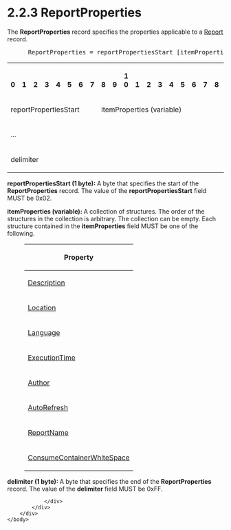 <html dir="LTR" xmlns:mshelp="http://msdn.microsoft.com/mshelp" xmlns:ddue="http://ddue.schemas.microsoft.com/authoring/2003/5" xmlns:xlink="http://www.w3.org/1999/xlink" xmlns:tool="http://www.microsoft.com/tooltip">
    <head>
        <meta http-equiv="Content-Type" content="text/html; CHARSET=utf-8"></meta>
        <meta name="save" content="history"></meta>
        <title>2.2.3 ReportProperties</title>
        <xml>
            <mshelp:toctitle title="2.2.3 ReportProperties"></mshelp:toctitle>
            <mshelp:rltitle title="[MS-RPL]: ReportProperties"></mshelp:rltitle>
            <mshelp:keyword index="A" term="a9b28610-5438-470d-84bb-0608d07ddc46"></mshelp:keyword>
            <mshelp:attr name="DCSext.ContentType" value="open specification"></mshelp:attr>
            <mshelp:attr name="AssetID" value="a9b28610-5438-470d-84bb-0608d07ddc46"></mshelp:attr>
            <mshelp:attr name="TopicType" value="kbRef"></mshelp:attr>
            <mshelp:attr name="DCSext.Title" value="[MS-RPL]: ReportProperties" />
        </xml>
    </head>
    <body>
        <div id="header">
            <h1 class="heading">2.2.3 ReportProperties</h1>
        </div>
        <div id="mainSection">
            <div id="mainBody">
                <div id="allHistory" class="saveHistory"></div>
                <div id="sectionSection0" class="section" name="collapseableSection">
                    

<p>The <b>ReportProperties</b> record specifies the properties
applicable to a <a href="4be143af-2e99-41c5-894d-01902ed98673.html">Report</a>
record.           </p>

<dl>
<dd>
<div><pre> ReportProperties = reportPropertiesStart [itemProperties] delimiter
</pre></div>
</dd></dl>

<table>
 <tr>
  <th><p><br>0</p></th>
  <th><p><br>1</p></th>
  <th><p><br>2</p></th>
  <th><p><br>3</p></th>
  <th><p><br>4</p></th>
  <th><p><br>5</p></th>
  <th><p><br>6</p></th>
  <th><p><br>7</p></th>
  <th><p><br>8</p></th>
  <th><p><br>9</p></th>
  <th><p>1<br>0</p></th>
  <th><p><br>1</p></th>
  <th><p><br>2</p></th>
  <th><p><br>3</p></th>
  <th><p><br>4</p></th>
  <th><p><br>5</p></th>
  <th><p><br>6</p></th>
  <th><p><br>7</p></th>
  <th><p><br>8</p></th>
  <th><p><br>9</p></th>
  <th><p>2<br>0</p></th>
  <th><p><br>1</p></th>
  <th><p><br>2</p></th>
  <th><p><br>3</p></th>
  <th><p><br>4</p></th>
  <th><p><br>5</p></th>
  <th><p><br>6</p></th>
  <th><p><br>7</p></th>
  <th><p><br>8</p></th>
  <th><p><br>9</p></th>
  <th><p>3<br>0</p></th>
  <th><p><br>1</p></th>
 </tr>
 <tr>
  <td colspan="8">
  <p>reportPropertiesStart</p>
  </td>
  <td colspan="24">
  <p>itemProperties
  (variable)</p>
  </td>
 </tr>
 <tr>
  <td colspan="32">
  <p>...</p>
  </td>
 </tr>
 <tr>
  <td colspan="8">
  <p>delimiter</p>
  </td>
  
 </tr>
</table>

<p><b>reportPropertiesStart (1 byte): </b>A byte that
specifies the start of the <b>ReportProperties</b> record. The value of the <b>reportPropertiesStart</b>
field MUST be 0x02.</p>

<p><b>itemProperties (variable): </b>A collection of
structures. The order of the structures in the collection is arbitrary. The
collection can be empty. Each structure contained in the <b>itemProperties</b>
field MUST be one of the following.</p>

<dl>
<dd>
<table>
 <thead>
  <tr>
   <th>
   <p>Property</p>
   </th>
  </tr>
 </thead>
 <tr>
  <td>
  <p><a href="3aa6bde3-d316-4dc7-91bf-e3a8046b7949.html">Description</a></p>
  </td>
 </tr>
 <tr>
  <td>
  <p><a href="e081a625-9971-4d89-af28-3a13feeedf95.html">Location</a></p>
  </td>
 </tr>
 <tr>
  <td>
  <p><a href="235d01b9-ca4b-4e7b-ba6d-646e5d859649.html">Language</a></p>
  </td>
 </tr>
 <tr>
  <td>
  <p><a href="0d092d6b-32a6-4798-8c9e-ad6bcfeea70d.html">ExecutionTime</a></p>
  </td>
 </tr>
 <tr>
  <td>
  <p><a href="a74cca03-9546-4e1b-af76-d8066c1de827.html">Author</a></p>
  </td>
 </tr>
 <tr>
  <td>
  <p><a href="d82719c4-59d8-43fd-9de8-89e91e6cf2a0.html">AutoRefresh</a></p>
  </td>
 </tr>
 <tr>
  <td>
  <p><a href="04f243a8-affa-43cc-9232-ca7254222200.html">ReportName</a></p>
  </td>
 </tr>
 <tr>
  <td>
  <p><a href="6e452d9b-b3b7-4ecb-a028-7cc68474f392.html">ConsumeContainerWhiteSpace</a></p>
  </td>
 </tr>
</table>
</dd></dl>

<p><b>delimiter (1 byte): </b>A byte that specifies the
end of the <b>ReportProperties</b> record. The value of the <b>delimiter</b>
field MUST be 0xFF.</p>


                </div>
            </div>
        </div>
    </body>
</html>